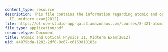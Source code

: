 ```yaml
---
content_type: resource
description: This file contains the information regarding atomic and optical physics
  II, midterm exam[2012].
file: https://ol-ocw-studio-app-qa.s3.amazonaws.com/courses/8-421-atomic-and-optical-physics-i-spring-2014/a4879bda12822df08c67c6163d18183e_MIT8_421S14_midterm2012.pdf
file_type: application/pdf
resourcetype: Document
title: Atomic and Optical Physics II, Midterm Exam[2012]
uid: a4879bda-1282-2df0-8c67-c6163d18183e
---
```

